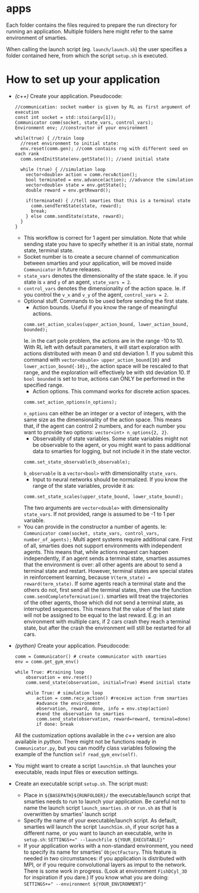 # apps

Each folder contains the files required to prepare the run directory for running an application. Multiple folders here might refer to the same environment of smarties.

When calling the launch script (eg. `launch/launch.sh`) the user specifies a folder contained here, from which the script `setup.sh` is executed.



# How to set up your application

* *(c++)* Create your application. Pseudocode:
    ```
    //communication: socket number is given by RL as first argument of execution
    const int socket = std::stoi(argv[1]);
    Communicator comm(socket, state_vars, control_vars);
    Environment env; //constructor of your environment

    while(true) { //train loop
      //reset environment to initial state:
      env.reset(comm.gen); //comm contains rng with different seed on each rank
      comm.sendInitState(env.getState()); //send initial state

      while (true) { //simulation loop
        vector<double> action = comm.recvAction();        
        bool terminated = env.advance(action); //advance the simulation
        vector<double> state = env.getState();
        double reward = env.getReward();

        if(terminated) { //tell smarties that this is a terminal state
          comm.sendTermState(state, reward);
          break;
        } else comm.sendState(state, reward);
      }
    }
    ```
    - This workflow is correct for 1 agent per simulation. Note that while sending state you have to specify whether it is an initial state, normal state, terminal state.
    - Socket number is to create a secure channel of communication between smarties and your application, will be moved inside `Communicator` in future releases.
    - `state_vars` denotes the dimensionality of the state space. Ie. if you state is `x` and `y` of an agent, `state_vars = 2`.
    - `control_vars` denotes the dimensionality of the action space. Ie. if you control the `v_x` and `v_y` of the agent, `control_vars = 2`.
    - Optional stuff. Commands to be used before sending the first state.
        * Action bounds. Useful if you know the range of meaningful actions.
        ```
        comm.set_action_scales(upper_action_bound, lower_action_bound, bounded);
        ```
        Ie. in the cart pole problem, the actions are in the range -10 to 10. With RL left with default parameters, it will start exploration with actions distributed with mean 0 and std deviation 1. If you submit this command with `vector<double> upper_action_bound{10}` and `lower_action_bound{-10};`, the action space will be rescaled to that range, and the exploration will effectively be with std deviation 10.
        If `bool bounded` is set to true, actions can ONLY be performed in the specified range.
        * Action options. This command works for discrete action spaces.
        ```
        comm.set_action_options(n_options);
        ```
        `n_options` can either be an integer or a vector of integers, with the same size as the dimensionality of the action space. This means that, if the agent can control 2 numbers, and for each number you want to provide two options: `vector<int> n_options{2, 2}`.
        * Observability of state variables. Some state variables might not be observable to the agent, or you might want to pass additional data to smarties for logging, but not include it in the state vector.
        ```
        comm.set_state_observable(b_observable);
        ```
        `b_observable` is a `vector<bool>` with dimensionality `state_vars`.
        * Input to neural networks should be normalized. If you know the range of the state variables, provide it as:
        ```
        comm.set_state_scales(upper_state_bound, lower_state_bound);
        ```
        The two arguments are `vector<double>` with dimensionality `state_vars`. If not provided, range is assumed to be -1 to 1 per variable.
    - You can provide in the constructor a number of agents. Ie:
      `Communicator comm(socket, state_vars, control_vars, number_of_agents);`
      Multi agent systems require additional care. First of all, smarties does not support environments with independent agents. This means that, while actions request can happen independently, if an agent sends a terminal state, smarties assumes that the environment is over: all other agents are about to send a terminal state and restart. However, terminal states are special states in reinforcement learning, because `V(term_state) = reward(term_state)`. If some agents reach a terminal state and the others do not, first send all the terminal states, then use the function `comm.sendCompleteTermination()`. smarties will treat the trajectories of the other agents, those which did not send a terminal state, as interrupted sequences. This means that the value of the last state will not be assigned to be equal to the last reward. E.g: in an environment with multiple cars, if 2 cars crash they reach a terminal state, but after the crash the environment will still be restarted for all cars.

* *(python)* Create your application. Pseudocode:
    ```
    comm = Communicator() # create communicator with smarties
    env = comm.get_gym_env()

    while True: #training loop
        observation = env.reset()
        comm.send_state(observation, initial=True) #send initial state

        while True: # simulation loop
            action = comm.recv_action() #receive action from smarties
            #advance the environment
            observation, reward, done, info = env.step(action)
            #send the observation to smarties
            comm.send_state(observation, reward=reward, terminal=done)
            if done: break
    ```
    All the customization options available in the *c++* version are also available in *python*. There might not be functions ready in `Communicator.py`, but you can modify class variables following the example of the function `self read_gym_env(self)`.

* You might want to create a script `launchSim.sh` that launches your executable, reads input files or execution settings.

* Create an executable script `setup.sh`. The script must:
    - Place in `${BASEPATH}${RUNFOLDER}/`  the executable/launch script that smarties needs to run to launch your application. Be careful not to name the launch script `launch_smarties.sh` or `run.sh` as that is overwritten by smarties' launch script
    - Specify the name of your executable/launch script. As default, smarties will launch the script `launchSim.sh`, if your script has a different name, or you want to launch an executable, write in `setup.sh`:
        `SETTINGS+=" --launchfile ${YOUR_EXECUTABLE}"`
    - If your application works with a non-standard environment, you need to specify its name for smarties' `ObjectFactory`. This feature is needed in two circumstances: if you application is distributed with MPI, or if you require convolutional layers as imput to the network. There is some work in progress. (Look at environment `FishDCyl_3D` for inspiration if you dare.) If you know what you are doing:
        `SETTINGS+=" --environment ${YOUR_ENVIRONMENT}"`
